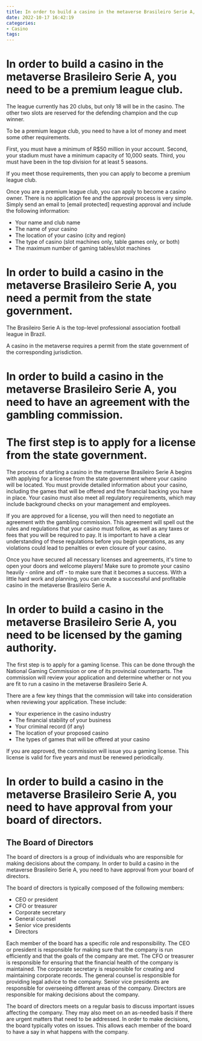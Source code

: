 ```yaml
---
title: In order to build a casino in the metaverse Brasileiro Serie A, you need to be a premium league club.
date: 2022-10-17 16:42:19
categories:
- Casino
tags:
---
```



#  In order to build a casino in the metaverse Brasileiro Serie A, you need to be a premium league club.

The league currently has 20 clubs, but only 18 will be in the casino. The other two slots are reserved for the defending champion and the cup winner.

To be a premium league club, you need to have a lot of money and meet some other requirements.

First, you must have a minimum of R$50 million in your account. Second, your stadium must have a minimum capacity of 10,000 seats. Third, you must have been in the top division for at least 5 seasons.

If you meet those requirements, then you can apply to become a premium league club.

Once you are a premium league club, you can apply to become a casino owner. There is no application fee and the approval process is very simple. Simply send an email to [email protected] requesting approval and include the following information:

- Your name and club name
- The name of your casino
- The location of your casino (city and region)
- The type of casino (slot machines only, table games only, or both)
- The maximum number of gaming tables/slot machines

#  In order to build a casino in the metaverse Brasileiro Serie A, you need a permit from the state government.

The Brasileiro Serie A is the top-level professional association football league in Brazil.

A casino in the metaverse requires a permit from the state government of the corresponding jurisdiction.

#  In order to build a casino in the metaverse Brasileiro Serie A, you need to have an agreement with the gambling commission.

# The first step is to apply for a license from the state government.



The process of starting a casino in the metaverse Brasileiro Serie A begins with applying for a license from the state government where your casino will be located. You must provide detailed information about your casino, including the games that will be offered and the financial backing you have in place. Your casino must also meet all regulatory requirements, which may include background checks on your management and employees.

If you are approved for a license, you will then need to negotiate an agreement with the gambling commission. This agreement will spell out the rules and regulations that your casino must follow, as well as any taxes or fees that you will be required to pay. It is important to have a clear understanding of these regulations before you begin operations, as any violations could lead to penalties or even closure of your casino.

Once you have secured all necessary licenses and agreements, it's time to open your doors and welcome players! Make sure to promote your casino heavily - online and off - to make sure that it becomes a success. With a little hard work and planning, you can create a successful and profitable casino in the metaverse Brasileiro Serie A.

#  In order to build a casino in the metaverse Brasileiro Serie A, you need to be licensed by the gaming authority.

The first step is to apply for a gaming license. This can be done through the National Gaming Commission or one of its provincial counterparts. The commission will review your application and determine whether or not you are fit to run a casino in the metaverse Brasileiro Serie A.

There are a few key things that the commission will take into consideration when reviewing your application. These include:

- Your experience in the casino industry
- The financial stability of your business
- Your criminal record (if any)
- The location of your proposed casino
- The types of games that will be offered at your casino

If you are approved, the commission will issue you a gaming license. This license is valid for five years and must be renewed periodically.

#  In order to build a casino in the metaverse Brasileiro Serie A, you need to have approval from your board of directors.

## The Board of Directors 

The board of directors is a group of individuals who are responsible for making decisions about the company. In order to build a casino in the metaverse Brasileiro Serie A, you need to have approval from your board of directors.

The board of directors is typically composed of the following members:
- CEO or president
- CFO or treasurer
- Corporate secretary 
- General counsel 
- Senior vice presidents 
- Directors 

Each member of the board has a specific role and responsibility. The CEO or president is responsible for making sure that the company is run efficiently and that the goals of the company are met. The CFO or treasurer is responsible for ensuring that the financial health of the company is maintained. The corporate secretary is responsible for creating and maintaining corporate records. The general counsel is responsible for providing legal advice to the company. Senior vice presidents are responsible for overseeing different areas of the company. Directors are responsible for making decisions about the company.

The board of directors meets on a regular basis to discuss important issues affecting the company. They may also meet on an as-needed basis if there are urgent matters that need to be addressed. In order to make decisions, the board typically votes on issues. This allows each member of the board to have a say in what happens with the company.